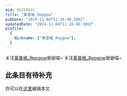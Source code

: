 ```yaml
---
mid: 96259815
title: "莱普格_Repgow"
pubDate: "2024-11-04T11:26:46.106Z"
updatedDate: "2024-11-04T11:26:46.106Z"
profile:
  {
    Nickname: ["莱普格_Repgow"],
  }
---
```


关注[莱普格_Repgow](https://space.bilibili.com/96259815)谢谢喵~ 关注[莱普格_Repgow](https://space.bilibili.com/96259815)谢谢喵~

## 此条目有待补充
你可以在[这里](https://github.com/Yuhanawa/VTuber.ICU-Content/edit/master/v/莱普格_Repgow/index.md)编辑本文
